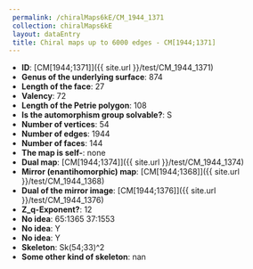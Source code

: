 ```yaml
--- 
 permalink: /chiralMaps6kE/CM_1944_1371 
 collection: chiralMaps6kE
 layout: dataEntry
 title: Chiral maps up to 6000 edges - CM[1944;1371]
---
```


- **ID**: [CM[1944;1371]]({{ site.url }}/test/CM_1944_1371)
- **Genus of the underlying surface**: 874
- **Length of the face**: 27
- **Valency**: 72
- **Length of the Petrie polygon**: 108
- **Is the automorphism group solvable?**: S
- **Number of vertices**: 54
- **Number of edges**: 1944
- **Number of faces**: 144
- **The map is self-**: none
- **Dual map**: [CM[1944;1374]]({{ site.url }}/test/CM_1944_1374)
- **Mirror (enantihomorphic) map**: [CM[1944;1368]]({{ site.url }}/test/CM_1944_1368)
- **Dual of the mirror image**: [CM[1944;1376]]({{ site.url }}/test/CM_1944_1376)
- **Z_q-Exponent?**: 12
- **No idea**:  65:1365 37:1553
- **No idea**: Y
- **No idea**: Y
- **Skeleton**: Sk(54;33)^2
- **Some other kind of skeleton**: nan
